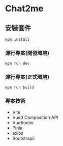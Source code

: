 # Chat2me

## 安裝套件

```sh
npm install
```

### 運行專案(開發環境)

```sh
npm run dev
```

### 運行專案(正式環境)

```sh
npm run build
```

### 專案技術

- Vite
- Vue3 Composition API
- VueRouter
- Pinia
- axios
- Bootstrap5
